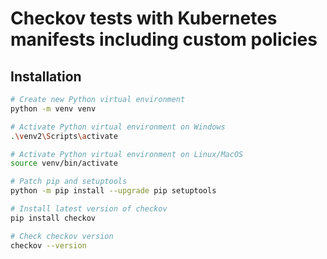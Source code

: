 # Checkov tests with Kubernetes manifests including custom policies

## Installation

```bash
# Create new Python virtual environment
python -m venv venv

# Activate Python virtual environment on Windows
.\venv2\Scripts\activate

# Activate Python virtual environment on Linux/MacOS
source venv/bin/activate

# Patch pip and setuptools
python -m pip install --upgrade pip setuptools

# Install latest version of checkov
pip install checkov

# Check checkov version
checkov --version
```
